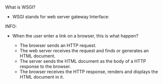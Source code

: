 What is WSGI?
- WSGI stands for web server gateway Interface:

INFO:
- When the user enter a link on a browser, this is what happen?

  - The browser sends an HTTP request.
  - The web server receives the request and finds or generates an HTML document.
  - The server sends the HTML document as the body of a HTTP response to the browser.
  - The browser receives the HTTP response, renders and displays the HTML document in it.